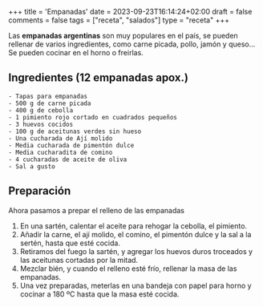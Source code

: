+++
title = 'Empanadas'
date = 2023-09-23T16:14:24+02:00
draft = false
comments = false
tags = ["receta", "salados"]
type = "receta"
+++

Las **empanadas argentinas** son muy populares en el país, se pueden rellenar de varios ingredientes, como carne picada, pollo, jamón y queso... Se pueden cocinar en el horno o freirlas.

## Ingredientes (12 empanadas apox.)

    - Tapas para empanadas
    - 500 g de carne picada
    - 400 g de cebolla
    - 1 pimiento rojo cortado en cuadrados pequeños
    - 3 huevos cocidos
    - 100 g de aceitunas verdes sin hueso
    - Una cucharada de Ají molido
    - Media cucharada de pimentón dulce
    - Media cucharadita de comino
    - 4 cucharadas de aceite de oliva
    - Sal a gusto

## Preparación

Ahora pasamos a prepar el relleno de las empanadas

1. En una sartén, calentar el aceite para rehogar la cebolla, el pimiento.
2. Añadir la carne, el ají molido, el comino, el pimentón dulce y la sal a la sertén, hasta que esté cocida.
3. Retiramos del fuego la sartén, y agregar los huevos duros troceados y las aceitunas cortadas por la mitad.
4. Mezclar bién, y cuando el relleno esté frío, rellenar la masa de las empanadas.
5. Una vez preparadas, meterlas en una bandeja con papel para horno y cocinar a 180 ºC hasta que la masa esté cocida.